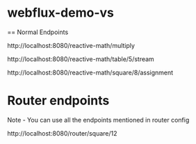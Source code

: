 # webflux-demo-vs

== Normal Endpoints

http://localhost:8080/reactive-math/multiply

http://localhost:8080/reactive-math/table/5/stream

http://localhost:8080/reactive-math/square/8/assignment

# Router endpoints

Note - You can use all the endpoints mentioned in router config

http://localhost:8080/router/square/12
